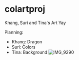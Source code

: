 # colartproj
Khang, Suri and Tina's Art Yay

Planning:  
- Khang: Dragon
- Suri: Colors
- Tina: Background
![IMG_9290](https://github.com/mayozesoup/colartproj/assets/105640722/4c922b7c-5594-48e2-a826-20011aa1ebab)

